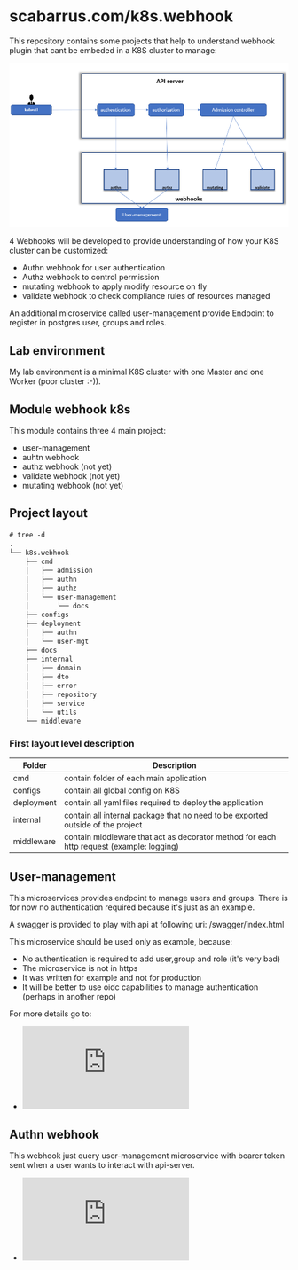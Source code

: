 # scabarrus.com/k8s.webhook
This repository contains some projects that help to understand webhook plugin that cant be embeded in a K8S cluster to manage:

![Project link](https://github.com/scabarrus/scabarrus.com/blob/master/k8s_webhook.PNG)

4 Webhooks will be developed to provide understanding of how your K8S cluster can be customized:
* Authn webhook for user authentication
* Authz webhook to control permission
* mutating webhook to apply modify resource on fly
* validate webhook to check compliance rules of resources managed

An additional microservice called user-management provide Endpoint to register in postgres user, groups and roles.



## Lab environment
My lab environment is a minimal K8S cluster with one Master and one Worker (poor cluster :-)).

## Module webhook k8s

This module contains three 4 main project:
- user-management 
- auhtn webhook 
- authz webhook (not yet)
- validate webhook (not yet)
- mutating webhook (not yet)


## Project layout

```
# tree -d
.
└── k8s.webhook
    ├── cmd
    │   ├── admission
    │   ├── authn
    │   ├── authz
    │   └── user-management
    │       └── docs
    ├── configs
    ├── deployment
    │   ├── authn
    │   └── user-mgt
    ├── docs
    ├── internal
    │   ├── domain
    │   ├── dto
    │   ├── error
    │   ├── repository
    │   ├── service
    │   └── utils
    └── middleware
```

### First layout level description
| Folder        | Description                                               |
| ------------- | ----------------------------------------------------------|
| cmd           | contain folder of each main application                   |
| configs       | contain all global config on K8S                          |
| deployment    | contain all yaml files required to deploy the application |
| internal      | contain all internal package that no need to be exported outside of the project|
| middleware    | contain middleware that act as decorator method for each http request (example: logging)|


## User-management
This microservices provides endpoint to manage users and groups.
There is for now no authentication required because it's just as an example.

A swagger is provided to play with api at following uri: /swagger/index.html

This microservice should be used only as example, because:
* No authentication is required to add user,group and role (it's very bad)
* The microservice is not in https 
* It was written for example and not for production
* It will be better to use oidc capabilities to manage authentication (perhaps in another repo)

For more details go to:

* ![User management documentation](https://github.com/scabarrus/scabarrus.com/blob/master/k8s.webhook/docs/user-management.md)

## Authn webhook
This webhook just query user-management microservice with bearer token sent when a user wants to interact with api-server.

* ![Authn webhook documentation](https://github.com/scabarrus/scabarrus.com/blob/master/k8s.webhook/docs/authn-webhook.md)
